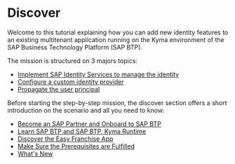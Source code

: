 # Discover

Welcome to this tutorial explaining how you can add new identity features to an existing multitenant application running on the Kyma environment of the SAP Business Technology Platform (SAP BTP). 

The mission is structured on 3 majors topics:
* [Implement SAP Identity Services to manage the identity](/documentation/configure-ias/README.md)
* [Configure a custom identity provider](/documentation/federate-idp/README.md) 
* [Propagate the user principal](/documentation/propagate-identity/README.md)

Before starting the step-by-step mission, the discover section offers a short introduction on the scenario and all you need to know:

* [Become an SAP Partner and Onboard to SAP BTP](/documentation/discover/become-partner-and-btp-onboard/README.md)
* [Learn SAP BTP and SAP BTP, Kyma Runtime](/documentation/discover/btp-and-kyma/README.md)
* [Discover the Easy Franchise App](/documentation/discover/easy-franchise/README.md)
* [Make Sure the Prerequisites are Fulfilled](/documentation/discover/prerequisites/README.md)
* [What's New](/documentation/discover/whats-new/README.md)